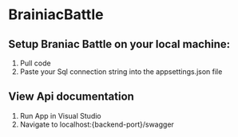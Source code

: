 ﻿# BrainiacBattle

## Setup Braniac Battle on your local machine:

1. Pull code
2. Paste your Sql connection string into the appsettings.json file

## View Api documentation

1. Run App in Visual Studio
2. Navigate to localhost:{backend-port}/swagger
